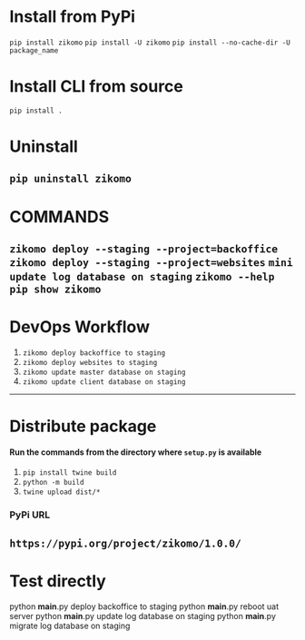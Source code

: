 # Install from PyPi
`pip install zikomo`
`pip install -U zikomo`
`pip install --no-cache-dir -U package_name`

# Install CLI from source
`pip install .`

# Uninstall
`pip uninstall zikomo`
-------------------------------------------------------
# COMMANDS
`zikomo deploy --staging --project=backoffice`
`zikomo deploy --staging --project=websites`
`mini update log database on staging`
`zikomo --help`
`pip show zikomo`
------------------------------------------------------
# DevOps Workflow
1. `zikomo deploy backoffice to staging`
2. `zikomo deploy websites to staging`
3. `zikomo update master database on staging`
4. `zikomo update client database on staging`
------------------------------------------------------
# Distribute package
#### Run the commands from the directory where `setup.py` is available
1. `pip install twine build`
2. `python -m build`
3. `twine upload dist/*`

### PyPi URL
`https://pypi.org/project/zikomo/1.0.0/`
-------------------------------------------------------

# Test directly
python __main__.py deploy backoffice to staging
python __main__.py reboot uat server
python __main__.py update log database on staging
python __main__.py migrate log database on staging

